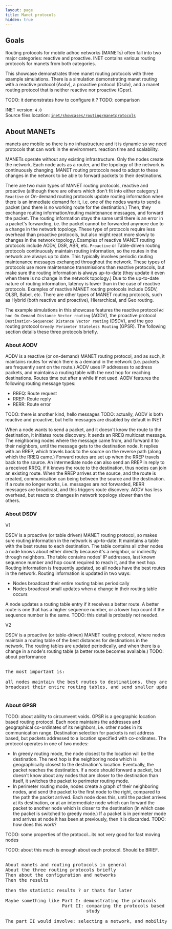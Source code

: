 ```yaml
---
layout: page
title: Manet protocols
hidden: true
---
```


## Goals

Routing protocols for mobile adhoc networks (MANETs) often fall into two major categories: reactive and proactive. INET contains various routing protocols for manets from both categories.

This showcase demonstrates three manet routing protocols with three example simulations. There is a simulation demonstrating manet routing with a reactive protocol (Aodv), a proactive protocol (Dsdv), and a manet routing protocol that is neither reactive nor proactive (Gpsr).

<!-- INET contains various routing protocols for simulating mobile adhoc networks (manets). Routing protocols for manets often fall into
on of two major categories: proactive and reactive. This showcase demonstrates
three manet routing protocols with three example simulations. It demonstrates a reactive (Aodv) and a proactive (Dsdv)
routing protocol, as well as one that is neither reactive nor proactive, but geographic location based (Gpsr). -->

TODO: it demonstrates how to configure it ?
TODO: comparison

INET version: `4.0`<br>
Source files location: <a href="https://github.com/inet-framework/inet-showcases/tree/master/routing/manetprotocols" target="_blank">`inet/showcases/routing/manetprotocols`</a>

## About MANETs

manets are mobile so there is no infrastructure and it is dynamic so we need protocols that can
work in the environment. reaction time and scalability.

MANETs operate without any existing infrastructure. Only the nodes create the network. Each node acts as a router, and the topology of the network is continuously changing. MANET routing protocols need to adapt to these changes in the network to be able to forward packets to their destinations.

There are two main types of MANET routing protocols, reactive and proactive (although there are others which don't fit into either category.) `Reactive` or On-demand routing protocols update routing information when there is an immediate demand for it, i.e. one of the nodes wants to send a packet (and there is no working route for the destination.) Then, they exchange routing information/routing maintenance messages, and forward the packet. The routing information stays the same until there is an error in a packet's forwarding, i.e. the packet cannot be forwarded anymore due to a change in the network topology. These type of protocols require less overhead than proactive protocols, but also might react more slowly to changes in the network topology. Examples of reactive MANET routing protocols include AODV, DSR, ABR, etc. `Proactive` or Table-driven routing protocols continuously maintain routing information, so the routes in the network are always up to date.
This typically involves periodic routing maintenance messages exchanged throughout the network.
These types of protocols use more maintenance transmissions than reactive protocols, but make sure the routing information is always up-to-date (they update it even when there is no change in the network topology.)
Due to the up-to-date nature of routing information, latency is lower than in the case of reactive protocols. Examples of reactive MANET routing protocols include DSDV, OLSR, Babel, etc.
There are other types of MANET routing protocols, such as Hybrid (both reactive and proactive), Hierarchical, and Geo routing.

The example simulations in this showcase features the reactive protocol `Ad hoc On-Demand Distance Vector routing` (AODV), the proactive protocol `Destination-Sequenced Distance Vector routing` (DSDV),
and the geo routing protocol `Greedy Perimeter Stateless Routing` (GPSR). The following section details these three protocols briefly.

### About AODV

AODV is a reactive (or on-demand) MANET routing protocol, and as such, it maintains routes
for which there is a demand in the network (i.e. packets are frequently sent on the route.)
AODV uses IP addresses to address packets, and maintains a routing table with the next hop for reaching destinations. Routes time out after a while if not used. AODV features the following routing message types:
- RREQ: Route request
- RREP: Route reply
- RERR: Route error

TODO: there is another kind, hello messages
TODO: actually, AODV is both reactive and proactive, but hello messages are disabled by default in INET

When a node wants to send a packet, and it doesn't know the route to the destination, it initiates route discovery. It sends an RREQ multicast message. The neighboring nodes where the message came from, and forward it to their neighbors, until the message gets to the destination node. It replies with an RREP, which travels back to the source on the reverse path (along which the RREQ came.) <!--The intermediate nodes record the route towards the destination, as the RREP gets back to the source.-->
Forward routes are set up when the RREP travels back to the source.
An intermediate node can also send an RREP in reply to a received RREQ, if it knows the route to the destination, thus nodes can join an existing route. When the RREP arrives at the source, and the route is created, communication can being between the source and the destination. If a route no longer works, i.e. messages are not forwarded, RERR messages are broadcast, and this triggers route discovery.
AODV has less overhead, but reacts to changes in network topology slower than the others.

### About DSDV


V1

DSDV is a proactive (or table driven) MANET routing protocol, so makes sure routing information in the network is up-to-date. It maintains a table with the best routes to each destination. The table contains all other nodes a node knows about either directly because it's a neighbor, or indirectly through neighbors. The table contains nodes' IP addresses, last known sequence number and hop count required to reach it, and the next hop. Routing information is frequently updated, so all nodes have the best routes in the network.
Routing information is updated in two ways:

- Nodes broadcast their entire routing tables periodically
- Nodes broadcast small updates when a change in their routing table occurs

A node updates a routing table entry if it receives a better route. A better route is one that has a higher sequence number, or a lower hop count if the sequence number is the same.
TODO: this detail is probably not needed.

V2

DSDV is a proactive (or table-driven) MANET routing protocol, where nodes maintain a routing table of the best distances for destinations in the network. The routing tables are updated periodically, and when there is a change in a node's routing table (a better route becomes available.)
TODO: about performance

<pre>

The most important is:

all nodes maintain the best routes to destinations. they are frequently updated. they periodically
broadcast their entire routing tables, and send smaller updates when a change occurs in their routing tables.

</pre>

### About GPSR


TODO: about ability to circumvent voids.
GPSR is a geographic location based routing protocol. Each node maintains the addresses and geographical co-ordinates of its neighbors, i.e. other nodes in its communication range.
Destination selection for packets is not address based, but packets addressed to a location specified with co-ordinates. The protocol operates in one of two modes:
- In greedy routing mode, the node closest to the location will be the destination. The next hop is the neighboring node which is geographically closest to the destination's location. Eventually, the packet reaches the destination. If a node should forward a packet, but doesn't know about any nodes that are closer to the destination than itself, it switches the packet to perimeter routing mode.
- In perimeter routing mode, nodes create a graph of their neighboring nodes, and send the packet to the first node to the right, compared to the path the packet arrived. Each node does this, until the packet arrives at its destination, or at an intermediate node which can forward the packet to another node which is closer to the destination (in which case the packet is switched to greedy mode.) If a packet is in perimeter mode and arrives at node it has been at previously, then it is discarded. TODO: how does this work?

TODO: some properties of the protocol...its not very good for fast moving nodes

TODO: about this much is enough about each protocol. Should be BRIEF.

<pre>

About manets and routing protocols in general
About the three routing protocols briefly
Then about the configuration and networks
Then the results

then the statistic results ? or thats for later

Maybe something like Part I: demonstrating the protocols
                     Part II: comparing the protocols based on statistics, and how to do a parameter
                              study

The part II would involve: selecting a network, and mobility scenario. Making sure the results are seed independent. Then should run a study which selects the best performing parameter settings for each protocol. Then comparing the three protocols. Can you use the results from the study which looks for the best parameter values as the final results ?

</pre>
